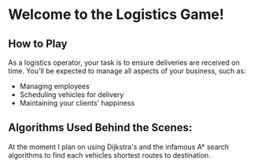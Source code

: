 # Welcome to the Logistics Game!

## How to Play
As a logistics operator, your task is to ensure deliveries are received on time. You'll be expected to manage all aspects of your business, such as:
 * Managing employees
 * Scheduling vehicles for delivery
 * Maintaining your clients' happiness

## Algorithms Used Behind the Scenes:
At the moment I plan on using Dijkstra's and the infamous A* search algorithms to find each vehicles shortest routes to destination.
